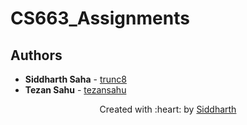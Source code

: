 # CS663_Assignments

## Authors

* **Siddharth Saha** - [trunc8](https://github.com/trunc8)
* **Tezan Sahu** - [tezansahu](https://github.com/tezansahu)

<p align='center'>Created with :heart: by <a href="https://www.linkedin.com/in/sahasiddharth611/">Siddharth</a></p>